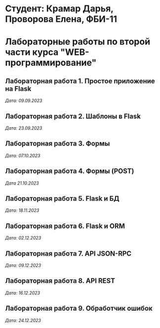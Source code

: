 # Студент: Крамар Дарья, Проворова Елена, ФБИ-11

# Лабораторные работы по второй части курса "WEB-программирование"

## Лабораторная работа 1. Простое приложение на Flask

*Дата: 09.09.2023*

## Лабораторная работа 2. Шаблоны в Flask

*Дата: 23.09.2023*

## Лабораторная работа 3. Формы

*Дата: 07.10.2023*

## Лабораторная работа 4. Формы (POST)

*Дата 21.10.2023*

## Лабораторная работа 5. Flask и БД

*Дата: 18.11.2023*

## Лабораторная работа 6. Flask и ORM

*Дата: 02.12.2023*

## Лабораторная работа 7. API JSON-RPC

*Дата: 09.12.2023*

## Лабораторная работа 8. API REST

*Дата: 16.12.2023*

## Лабораторная работа 9. Обработчик ошибок

*Дата: 24.12.2023*
